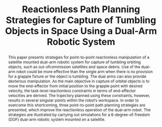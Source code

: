 ---
layout: project-page-new
title: "Reactionless Path Planning Strategies for Capture of Tumbling Objects in Space Using a Dual-Arm Robotic System "
authors:
  - name: Suril V. Shah
    sup: 1
  - name: Inna Sharf
    sup: 2
  - name: Arun K. Misra
    sup: 3
affiliations:
  - name: IIIT Hyderabad, India
    link: https://robotics.iiit.ac.in
    sup: 1
  - name: Mechanical Engineering Department, McGill University, Montreal, QCH3A 0C3, Canada 
    link: #
    sup: "2,3"
permalink: /publications/2013/Shah_Reactionless-Path-Planning-Strategies/
abstract: "This paper presents strategies for point-to-point reactionless manipulation of a satellite
mounted dual-arm robotic system for capture of tumbling orbiting objects, such as out-ofcommission satellites and space debris. Use of the dual-arm robot could be more effective than the single arm when there is no provision for a grapple fixture or the object is tumbling. The dual arms can also provide dexterous manipulation. As the main objective in capture of orbital objects is to move the end-effector from initial position to the grapple point with desired velocity, the task-level reactionless constraints in terms of end-effector velocities are derived. The trajectory planned using these constraints, however, results in several singular points within the robot’s workspace. In order to overcome this shortcoming, three point-to-point path planning strategies are presented, which improve the reactionless operation of the dual-arm robot. The strategies are illustrated by carrying out simulations for a 6-degree-of-freedom (DOF) dual-arm robotic system mounted on a satellite."
paper: https://robotics.iiit.ac.in/uploads/Main/Publications/Shah_etal_AIAAGNCC_13.pdf
# iframe: https://www.youtube.com/embed/jhjskX4FQwA

---